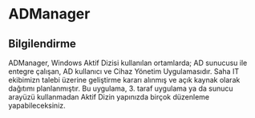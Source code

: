 # ADManager
## Bilgilendirme ##
ADManager, Windows Aktif Dizisi kullanılan ortamlarda; AD sunucusu ile entegre çalışan, AD kullanıcı ve Cihaz Yönetim Uygulamasıdır. Saha IT ekibimizn talebi üzerine geliştirme kararı alınmış ve  açık kaynak olarak dağıtımı planlanmıştır.
Bu uygulama, 3. taraf uygulama ya da sunucu arayüzü kullanmadan Aktif Dizin yapınızda birçok düzenleme yapabileceksiniz.

